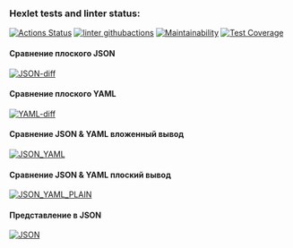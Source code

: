 ### Hexlet tests and linter status:
[![Actions Status](https://github.com/JunglePowa/frontend-project-lvl2/workflows/hexlet-check/badge.svg)](https://github.com/JunglePowa/frontend-project-lvl2/actions)
[![linter githubactions](https://github.com/JunglePowa/frontend-project-lvl2/actions/workflows/linter.yml/badge.svg)](https://github.com/JunglePowa/frontend-project-lvl2/actions)
[![Maintainability](https://api.codeclimate.com/v1/badges/10762054fbd0da61f310/maintainability)](https://codeclimate.com/github/JunglePowa/frontend-project-lvl2/maintainability)
[![Test Coverage](https://api.codeclimate.com/v1/badges/10762054fbd0da61f310/test_coverage)](https://codeclimate.com/github/JunglePowa/frontend-project-lvl2/test_coverage)

#### Сравнение плоского JSON

[![JSON-diff](https://asciinema.org/a/nRrT1lVlhdrIYHNhxX8eoC8dq.svg)](https://asciinema.org/a/nRrT1lVlhdrIYHNhxX8eoC8dq)

#### Сравнение плоского YAML

[![YAML-diff](https://asciinema.org/a/aRrbXPlI2O7Q0ru0xIB61VoFx.svg)](https://asciinema.org/a/aRrbXPlI2O7Q0ru0xIB61VoFx)

#### Сравнение JSON & YAML вложенный вывод
[![JSON_YAML](https://asciinema.org/a/LZKmeWdfCKGcqKOJLmS2a0GhX.svg)](https://asciinema.org/a/LZKmeWdfCKGcqKOJLmS2a0GhX)

#### Сравнение JSON & YAML плоский вывод
[![JSON_YAML_PLAIN](https://asciinema.org/a/r0MfWaLpOTA2opMaTqgMdB30B.svg)](https://asciinema.org/a/r0MfWaLpOTA2opMaTqgMdB30B)

#### Представление в JSON
[![JSON](https://asciinema.org/a/LMXNJf7Fuo2AK6VI2JNODWpUi.svg)](https://asciinema.org/a/LMXNJf7Fuo2AK6VI2JNODWpUi)